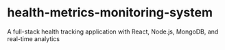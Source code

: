 # health-metrics-monitoring-system
A full-stack health tracking application with React, Node.js, MongoDB, and real-time analytics
